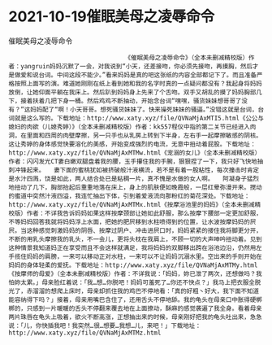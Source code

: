 # 2021-10-19催眠美母之凌辱命令



催眠美母之凌辱命令



                
									《催眠美母之凌辱命令》（全本未删减精校版）作者：yangruin妈妈沉默了一会，对我说到“小天，还差接吻，你必须先接吻，再摸胸，然后才是做爱和说台词。中间这段不能少。”看来妈妈是真的吧这张纸的内容全部都记下了。而且准备严格按照上面写的演。难道她刚刚在纸上看到她和我的名字时真的一点疑问都没有？我起身将妈妈放倒，让她仰面平躺在我床上。然后趴到妈妈身上先来了个舌吻。双手又胡乱的摸了妈妈胸部几下，接着扶着几把下身一桶。然后鸡鸡不断抽动，开始念台词“嘿嘿，骚货妹妹想哥哥了没有？”这妈妈配了“啊！小天哥哥。想死骚货妹妹了。快来操死妹妹的骚逼。”没错这就是台词，台词就是这么写的。下载地址：http://www.xaty.xyz/file/QVNaMjAxMTI5.html《公公与媳妇的肉欲（儿媳秀婷）》（全本未删减精校版）作者：kk557程仪中指的第二关节已经进入肉洞，在里面和四周的肉壁摩擦，另一只手也从乳房上转到下半身，左右手一起摩擦敏感的阴核。这让秀婷的身体感觉快要溶化的美感，开始变成强烈的电流，无意中扭动着屁股。下载地址：http://www.xaty.xyz/file/QVNaMjAxMTMw.html《宠溺的女儿》（全本未删减精校版）作者：闪闪发光CT妻白嫩双腿盘着我的腰，玉手攥住我的手腕，狠狠捏了一下，我只好飞快地抽刺冲锋起来。　　妻下面的蜜桃犹如被挤破般汁液横流，若不是有着一股粘性，每次撞击时肯定是水汁四溅，饶是如此，两人结合处已是粘稠一片，真不愧是水做的女人啊。　　阿凝身子猛烈地扭动了几下，胸部抬起后重重地落在床上，身上的肌肤便如晚霞般，一层红晕弥漫开来。搅动的蜜道中突然汁液四溢，我连忙抽出下体，引到着爱液流向那粉红的菊花深处。下载地址：http://www.xaty.xyz/file/QVNaMjAxMTMx.html《按摩浴池里的妈妈》（全本未删减精校版）作者：不详我告诉妈妈如果这样按摩颈部让她如此舒服，那么按摩下腰部一定更加舒服，不等妈妈回答我就将妈妈浮上水面，把她的肥屄移到水柱喷得到的位置，让水波按摩妈妈的屄屄。当这种感觉刺激妈妈的阴唇、按摩过阴户、冲击进屄口时，妈妈紧紧的搂住我将脚更分开，不断的用乳头摩擦我的乳头，不一会儿，更将头枕在我肩上，不顾一切的大声呻吟扭动着。见到这种情景我知道妈正在享受而且不会这样就满足，我将妈妈的双脚移出跨在浴池边沿，仍然用左手揽住妈妈的肩膀，一来可以移动正对水柱，一来可以不让妈妈沉溺水里。空出来的手则开始在妈妈的身体轻柔的爱抚。下载地址：http://www.xaty.xyz/file/QVNaMjAxMTMy.html《按摩师的母爱》（全本未删减精校版）作者：不详我说：「妈妈，妳已泄了两次，还想做吗？我怕妳太累。」母亲脸红着说：「我…想…你脱吧！妈妈可羞死了…你还不快点？」我马上把衣服全脱光了，赤溜溜的想爬上床时，母亲却抓住我的鸡巴不停地看：「真的好粗丶好大，我下面不知道能容纳得下吗？」接着，母亲用嘴巴含住了，还用舌头不停地舔。我的龟头在母亲口中胀得硬梆梆的，只感到一片暖暖的舌头不停翻来覆去地在上面撩动，酥麻的感觉袭遍了我全身。看着母亲两片珠唇在龟头上吸着，欲火不断高涨，正想抽出来的时候，母亲刚好把我的龟头吐出来，急急说：「儿，你快插我吧！我突然…很…想要…我想…儿，来吧！」下载地址：http://www.xaty.xyz/file/QVNaMjAxMTMz.html


